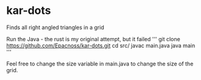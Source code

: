 # kar-dots

Finds all right angled triangles in a grid

Run the Java - the rust is my original attempt, but it failed
'''
git clone https://github.com/Epacnoss/kar-dots.git
cd src/
javac main.java
java main
'''

Feel free to change the size variable in main.java to change the size of the grid.
